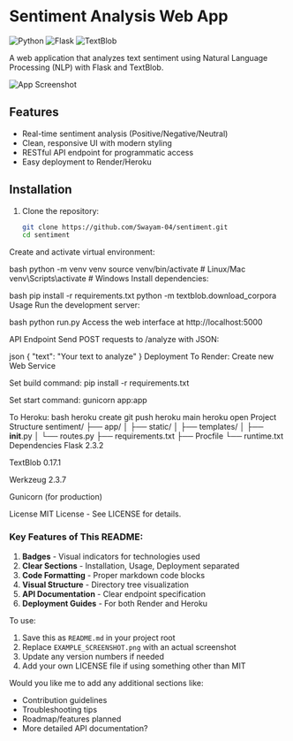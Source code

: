 # Sentiment Analysis Web App

![Python](https://img.shields.io/badge/python-3.8+-blue.svg)
![Flask](https://img.shields.io/badge/flask-2.3.2-lightgrey.svg)
![TextBlob](https://img.shields.io/badge/textblob-0.17.1-yellowgreen.svg)

A web application that analyzes text sentiment using Natural Language Processing (NLP) with Flask and TextBlob.

![App Screenshot](https://i.imgur.com/EXAMPLE_SCREENSHOT.png)

## Features

- Real-time sentiment analysis (Positive/Negative/Neutral)
- Clean, responsive UI with modern styling
- RESTful API endpoint for programmatic access
- Easy deployment to Render/Heroku

## Installation

1. Clone the repository:
   ```bash
   git clone https://github.com/Swayam-04/sentiment.git
   cd sentiment
Create and activate virtual environment:

bash
python -m venv venv
source venv/bin/activate  # Linux/Mac
venv\Scripts\activate     # Windows
Install dependencies:

bash
pip install -r requirements.txt
python -m textblob.download_corpora
Usage
Run the development server:

bash
python run.py
Access the web interface at http://localhost:5000

API Endpoint
Send POST requests to /analyze with JSON:

json
{
  "text": "Your text to analyze"
}
Deployment
To Render:
Create new Web Service

Set build command: pip install -r requirements.txt

Set start command: gunicorn app:app

To Heroku:
bash
heroku create
git push heroku main
heroku open
Project Structure
sentiment/
├── app/
│   ├── static/
│   ├── templates/
│   ├── __init__.py
│   └── routes.py
├── requirements.txt
├── Procfile
└── runtime.txt
Dependencies
Flask 2.3.2

TextBlob 0.17.1

Werkzeug 2.3.7

Gunicorn (for production)

License
MIT License - See LICENSE for details.


### Key Features of This README:
1. **Badges** - Visual indicators for technologies used
2. **Clear Sections** - Installation, Usage, Deployment separated
3. **Code Formatting** - Proper markdown code blocks
4. **Visual Structure** - Directory tree visualization
5. **API Documentation** - Clear endpoint specification
6. **Deployment Guides** - For both Render and Heroku

To use:
1. Save this as `README.md` in your project root
2. Replace `EXAMPLE_SCREENSHOT.png` with an actual screenshot
3. Update any version numbers if needed
4. Add your own LICENSE file if using something other than MIT

Would you like me to add any additional sections like:
- Contribution guidelines
- Troubleshooting tips
- Roadmap/features planned
- More detailed API documentation?
